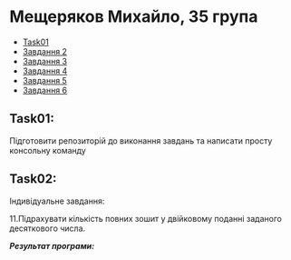 #  Мещеряков Михайло, 35 група
+ [Task01](#Завдання01)
+ [Завдання 2](#Task02)
+ [Завдання 3](#Task03)
+ [Завдання 4](#Task04)
+ [Завдання 5](#Task05)
+ [Завдання 6](#Task06)

## Task01:
Підготовити репозиторій до виконання завдань та написати просту консольну команду

## Task02:
Індивідуальне завдання:

11.Підрахувати кількість повних зошит у двійковому поданні заданого десяткового числа.

***Результат програми:***
